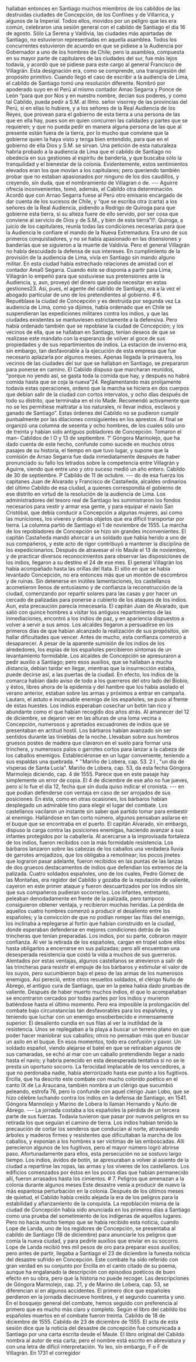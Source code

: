 hallaban entonces en Santiago muchos miembros de los cabildos de las destruidas ciudades de Concepción, de los Confines y de Villarrica, y algunos de la Imperial. Todos ellos, movidos por un peligro que les era común, celebraron una sesión general con el cabildo de Santiago el día 16 de agosto. Sólo La Serena y Valdivia, las ciudades más apartadas de Santiago, no estuvieron representadas en aquella asamblea. Todos los concurrentes estuvieron de acuerdo en que se pidiese a la Audiencia por Gobernador a uno de los hombres de Chile; pero la asamblea, compuesta en su mayor parte de capitulares de las ciudades del sur, fue más lejos todavía, y acordó que se pidiese para este cargo al general Francisco de Villagrán. Esta designación era, como se comprende, una transgresión del propósito primitivo. Cuando llegó el caso de escribir a la audiencia de Lima, el cabildo de Santiago tomó una resolución diferente. Nombró por apoderado suyo en el Perú al mismo contador Amao Segarra y Ponce de León “para que por Nos y en nuestro nombre, decían sus poderes, y como tal Cabildo, pueda pedir a S.M. al Illmo. señor visorrey de las provincias del Perú, si en ellas lo hubiere, y a los señores de la Real Audiencia de los Reyes, que provean para el gobierno de esta tierra a una persona de las que en ella hay, pues son en quien concurren las calidades y partes que se requieren; y que no pueda pedir en manera alguna persona de las que al presente están fuera de la tierra, por lo mucho que conviene que la gobierne quien la haya visto y tenga bien entendido, para que en el gobierno de ella Dios y S.M. se sirvan. Una petición de esta naturaleza habría probado a la audiencia de Lima que el cabildo de Santiago no obedecía en sus gestiones al espíritu de bandería, y que buscaba sólo la tranquilidad y el bienestar de la colonia. Evidentemente, estos sentimientos elevados eran los que movían a los capitulares; pero queriendo también probar que no estaban apasionados por ninguno de los dos caudillos, y creyendo, sin duda, que el nombramiento de Villagran o de. --- Aguirre ofrecía inconvenientes, tomó, además, el Cabildo otra determinación. Acordó que con Arnao Segarra fuese al Perú otro emisario encargado de dar cuenta de los sucesos de Chile, y “que se escriba otra (carta) a los señores de la Real Audiencia, pidiendo a Rodrigo de Quiroga para que gobierne esta tierra, si su alteza fuere de ello servido, por ser cosa que conviene al servicio de Dios y de S.M., y bien de esta tierra”l?. Quiroga, a juicio de los capitulares, reunía todas las condiciones necesarias para que la Audiencia le confiare el mando de la Nueva Extremadura. Era uno de sus primeros conquistadores, y no se había apasionado en las disensiones y banderías que se siguieron a la muerte de Valdivia. Pero el general Villagrán no había descuidado la defensa de sus intereses. En cumplimiento de la provisión de la audiencia de Lima, vivía en Santiago sin mando alguno militar. En esta ciudad había estrechado relaciones de amistad con el contador Ama0 Segarra. Cuando éste se disponía a partir para Lima, Villagrán lo empeñó para que sostuviese sus pretensiones ante la Audiencia, y, aun, proveyó del dinero que podía necesitar en estas gestiones23. Así, pues, el agente del cabildo de Santiago, era a la vez el abogado particular de uno de los pretendientes al gobierno. # 6. Repuéblase la ciudad de Concepción y es destruida por segunda vez La audiencia de Lima, como ya dijimos, había ordenado que en Chile se suspendieran las expediciones militares contra los indios, y que las ciudades existentes se mantuviesen estrictamente a la defensiva. Pero había ordenado también que se repoblase la ciudad de Concepción; y los vecinos de ella, que se hallaban en Santiago, tenían deseos de que se realizase este mandato con la esperanza de volver al goce de sus propiedades y de sus repartimientos de indios. La estación de invierno era, sin embargo, tan desfavorable a la ejecución de esta empresa que fue necesario aplazarla por algunos meses. Apenas llegada la primavera, los vecinos de las ciudades del sur que se hallaban en Santiago, se prepararon para ponerse en camino. El Cabildo dispuso que marcharan reunidos, “porque no yendo así, se gasta toda la comida que hay, y después no habrá comida hasta que se coja la nueva”24. Reglamentando más prolijamente todavía estas operaciones, ordenó que la marcha se hiciera en dos cuerpos que debían salir de la ciudad con cortos intervalos, y ocho días después de todo su distrito, que terminaba en el río Made. Recomendó activamente que no se les permitiese maltratar a los naturales, ni llevar indios, esclavos y ganado de Santiago”. Estas órdenes del Cabildo no se pudieron cumplir puntualmente por las dilaciones consiguientes en los aprestos. Al final se organizó una columna de sesenta y ocho hombres, de los cuales sólo uno de treinta y habían sido antiguos pobladores de Concepción. Tomaron el man- Cabildos de I O y 13 de septiembre. ?’ Góngora Marinolejo, que ha dado cuenta de este hecho, confunde como sucede en muchos otros pasajes de su historia, el tiempo en que tuvo lugar, y supone que la comisión de Arnao Segarra fue dada inmediatamente después de haber pronunciado su fallo los letrados sobre la competencia entre Villagrán y Aguirre, siendo que entre uno y otro suceso medió un año entero. Cabildo de 30 de septiembre. P Cabildo de 11 de octubre. --- do de esa fuerza los capitanes Juan de Alvarado y Francisco de Castañeda, alcaldes ordinarios del último Cabildo de esa ciudad, a quienes correspondía el gobierno de ese distrito en virtud de la resolución de la audiencia de Lima. Los administradores del tesoro real de Santiago les suministraron los fondos necesarios para vestir y armar esa gente, y para equipar el navío San Cristóbal, que debía conducir a Concepción a algunas mujeres, así como las municiones, los víveres y demás objetos que era difícil transportar por tierra. La columna partió de Santiago el 1 de noviembre de 1555. La marcha de los repobladores de Concepción se hizo sin grandes inconvenientes. El capitán Castañeda mandó ahorcar a un soldado que había herido a uno de sus compañeros, y este acto de rigor contribuyó a mantener la disciplina de los expedicionarios. Después de atravesar el río Maule el 13 de noviembre, y de practicar diversos reconocimientos para observar las disposiciones de los indios, llegaron a su destino el 24 de ese mes. El general Villagrán los había acompañado hasta las orillas del Itata. El sitio en que se había levantado Concepción, no era entonces más que un montón de escombros y de ruinas. Sin detenerse en inútiles lamentaciones, los castellanos acometieron llenos de entusiasmo y de confianza la reconstrucción de la ciudad, comenzando por repartir solares para las casas y por hacer un cercado de palizadas para ponerse a cubierto de los ataques de los indios. Aun, esta precaución parecía innecesaria. El capitán Juan de Alvarado, que salió con quince hombres a visitar los antiguos repartimientos de las inmediaciones, encontró a los indios de paz, y en apariencia dispuestos a volver a servir a sus amos. Los alcaldes llegaron a persuadirse en los primeros días de que habían alcanzado la realización de sus propósitos, sin hallar dificultades que vencer. Antes de mucho, esta confianza comenzó a desaparecer. A pesar de la aparente sumisión de los indios de los alrededores, los espías de los españoles percibieron síntomas de un levantamiento formidable. Los alcaldes de Concepción se apresuraron a pedir auxilio a Santiago; pero esos auxilios, que se hallaban a mucha distancia, debían tardar en llegar, mientras que la insurrección estaba, puede decirse así, a las puertas de la ciudad. En efecto, los indios de la comarca habían dado aviso de todo a los guerreros del otro lado del Biobío, y éstos, libres ahora de la epidemia y del hambre que los había asolado el verano anterior, estaban sobre las armas y próximos a entrar en campaña. Lautaro, el astuto e incansable enemigo de los españoles, se puso al frente de estas huestes. Los indios esperaban cosechar un botín tan rico y abundante como el que habían recogido dos años atrás. Al amanecer del 12 de diciembre, se dejaron ver en las alturas de una loma vecina a Concepción, numerosos y apretados escuadrones de indios que se presentaban en actitud hostil. Los bárbaros habían avanzado sin ser sentidos durante las tinieblas de la noche. Llevaban sobre sus hombros gruesos postes de madera que clavaron en el suelo para formar una trinchera, y numerosos palos o garrotes cortos para lanzar a la cabeza de los caballos enemigos. Estableciéronse en un lugar conveniente, teniendo a sus espaldas una quebrada. * ''Mariño de Lobera, cap. 53. 2 I , "un día de vísperas de Santa Lucía". Mariño de Lobera, cap. 53, da esta fecha Góngora Marmolejo diciendo, cap. 4 de 1555. Parece que en este pasaje hay simplemente un error de copia. El 4 de diciembre de ese año no fue jueves, pero sí lo fue el día 12, fecha que sin duda quiso indicar el cronista. --- en que podían defenderse con ventaja en caso de ser arrojados de sus posiciones. En ésta, como en otras ocasiones, los bárbaros habían desplegado un admirable tino para elegir el lugar del combate. Los castellanos vacilaron un instante sin saber qué partido tomar para embestir al enemigo. Hallándose en tan corto número, algunos pensaban asilarse en el buque que se encontraba en el puerto. El capitán Alvarado, sin embargo, dispuso la carga contra las posiciones enemigas, haciendo avanzar a sus infantes protegidos por la caballería. Al acercarse a la improvisada fortaleza de los indios, fueron recibidos con la más formidable resistencia. Los bárbaros lanzaron sobre las cabezas de los caballos una verdadera lluvia de garrotes arrojadizos, que los obligaba a remolinear; los pocos jinetes que lograron pasar adelante, fueron recibidos en las puntas de las lanzas de dos gruesos destacamentos de indios que defendían los extremos de la palizada. Cuatro soldados españoles, uno de los cuales, Pedro Gómez de las Montañas, era regidor del Cabildo y gozaba de la reputación de valiente, cayeron en este primer ataque y fueron descuartizados por los indios sin que sus compañeros pudieran socorrerlos. Los infantes, entretanto, peleaban denodadamente en frente de la palizada, pero tampoco consiguieron obtener ventaja, y recibieron muchas heridas. La pérdida de aquellos cuatro hombres comenzó a producir el desaliento entre los españoles; y la convicción de que no podían romper las filas del enemigo, los inclinaba a replegarse al fortín que habían construido en la ciudad, donde esperaban defenderse en mejores condiciones detrás de las trincheras que tenían preparadas. Los indios, por su parte, cobraron mayor confianza. Al ver la retirada de los españoles, cargan en tropel sobre ellos hasta obligarlos a encerrarse en sus palizadas; pero allí encuentran una desesperada resistencia que costó la vida a muchos de sus guerreros. Alentados por estas ventajas, algunos castellanos se atrevieron a salir de las trincheras para resistir el empuje de los bárbaros y estimular el valor de los suyos, pero sucumbieron bajo el peso de las armas de los numerosos enemigos. Así pereció, entre otros resueltos soldados, el clérigo Nuño de Ábrego, el antiguo cura de Santiago, que en la pelea había dado pruebas de valiente. Después de haber muerto muchos indios, él que lo acompañaban se encontraron cercados por todas partes por los indios y murieron batiéndose hasta el último momento. Pero era imposible la prolongación del combate bajo circunstancias tan desfavorables para los españoles, y teniendo que luchar con un enemigo ensoberbecido e inmensamente superior. El desaliento cundía en sus filas al ver la inutilidad de la resistencia. Unos se replegaban a la playa a buscar un terreno plano en que poder hacer maniobrar sus caballos; otros no pensaban más que en buscar un asilo en el buque. En esos momentos, todo era confusión y pavor. Un soldado español, viendo alejarse el batel en que se retiraban algunos de sus camaradas, se echó al mar con un caballo pretendiendo llegar a nado hasta el navío; y habría perecido en esta desesperada tentativa si no se le presta un oportuno socorro. La ferocidad implacable de los vencedores, a que no perdonaba nadie, había aterrorizado hasta ese punto a los fugitivos. Ercilla, que ha descrito este combate con mucho colorido poético en el canto IX de La Araucana, también nombra a un clérigo que sucumbió peleando, estrofa 76, pero lo confunde con aquel clérigo Juan Lobo, que se hizo célebre luchando contra los indios en la defensa de Santiago, en 1541. Góngora Mannolejo y Marino de Lobera lo llaman Hernando y Nuño de Ábrego. --- La jornada costaba a los españoles la pérdida de un tercera parte de sus fuerzas. Todavía tuvieron que pasar por nuevos peligros en su retirada los que seguían el camino de tierra. Los indios habían tenido la precaución de cortar los senderos que conducían al norte, atravesando árboles y maderos firmes y resistentes que dificultaban la marcha de los caballos, y exponían a los hombres a ser víctimas de las emboscadas. Allí perecieron algunos de los fugitivos, pero el mayor número logró abrirse paso. Afortunadamente para ellos, esta persecución no se sostuvo largo tiempo. Los indios, ávidos de botín, se apresuraban a volver al asiento de la ciudad a repartirse las ropas, las armas y los víveres de los castellanos. Los edificios comenzados por éstos en los pocos días que habían permanecido allí, fueron arrasados hasta los cimientos. # 7. Peligros que amenazan a la colonia durante algunos meses Este desastre venía a producir de nuevo la más espantosa perturbación en la colonia. Después de los últimos meses de quietud, el Cabildo había creído alejada la era de los peligros para la estabilidad y afianzamiento de la conquista. La repoblación misma de la ciudad de Concepción había sido anunciada en los primeros días a Santiago como una prueba del sometimiento de los indígenas de aquellos lugares. Pero no hacía mucho tiempo que se había recibido esta noticia, cuando Lope de Landa, uno de los regidores de Concepción, se presentaba al cabildo de Santiago (18 de diciembre) para anunciarle los peligros que comía la nueva ciudad, y para pedirle auxilios que enviar en su socorro. Lope de Landa recibió tres mil pesos de oro para preparar esos auxilios; pero antes de partir, llegaba a Santiago el 23 de diciembre la funesta noticia del desastre sufrido en Concepción. Este combate ha sido referido con gran verdad en su conjunto por Ercilla en el canto citado de su poema, aunque ha engalanado la descripción con episodios poéticos de buen efecto en su obra, pero que la historia no puede recoger. Las descripciones de Góngora Marmolejo, cap. 21, y de Marino de Lobera, cap. 53, se diferencian sí en algunos accidentes. El primero dice que españoles perdieron en la jornada diecinueve hombres, y el segundo cuarenta y uno. En el bosquejo general del combate, hemos seguido con preferencia al primero que es mucho más claro y completo. Según el libro del cabildo los españoles muertos en el combate fueron treinta. Cabildo de 18 de diciembre de 1555. Cabildo de 23 de diciembre de 1555. El acta de esta sesión dice que la noticia del desastre de concepción fue comunicada a Santiago por una carta escrita desde el Maule. El libro original del Cabildo nombra al autor de esa carta; pero el nombre está escrito en abreviatura y con una letra de difícil interpretación. Yo leo, sin embargo, F o F de Villagrán. En 1731 el corregidor